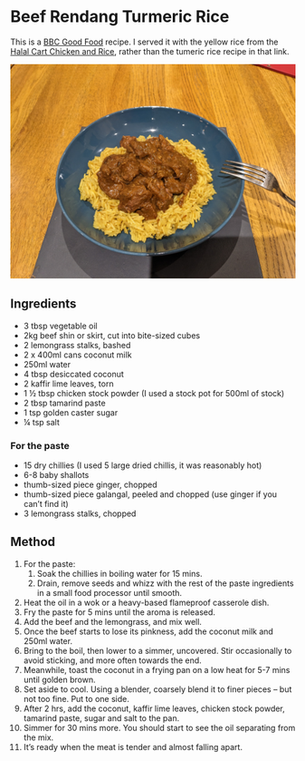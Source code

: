 # Beef Rendang Turmeric Rice #

This is a [BBC Good Food](https://www.bbcgoodfood.com/recipes/beef-rendang-turmeric-rice) recipe. I served it with the yellow rice from the [Halal Cart Chicken and Rice](/public/recipes/Mains/Meat/Halal%20Cart-Style%20Chicken%20and%20Rice.md), rather than the tumeric rice recipe in that link.

![Beef Rendang](/public/images/Beef-Rendang.jpg)

## Ingredients ##

- 3 tbsp vegetable oil
- 2kg beef shin or skirt, cut into bite-sized cubes
- 2 lemongrass stalks, bashed
- 2 x 400ml cans coconut milk
- 250ml water
- 4 tbsp desiccated coconut
- 2 kaffir lime leaves, torn
- 1 ½ tbsp chicken stock powder (I used a stock pot for 500ml of stock)
- 2 tbsp tamarind paste
- 1 tsp golden caster sugar
- ¼ tsp salt

### For the paste

- 15 dry chillies (I used 5 large dried chillis, it was reasonably hot)
- 6-8 baby shallots
- thumb-sized piece ginger, chopped
- thumb-sized piece galangal, peeled and chopped (use ginger if you can’t find it)
- 3 lemongrass stalks, chopped

## Method ##

1. For the paste:
    1. Soak the chillies in boiling water for 15 mins.
    1. Drain, remove seeds and whizz with the rest of the paste ingredients in a small food processor until smooth.
1. Heat the oil in a wok or a heavy-based flameproof casserole dish.
1. Fry the paste for 5 mins until the aroma is released.
1. Add the beef and the lemongrass, and mix well.
1. Once the beef starts to lose its pinkness, add the coconut milk and 250ml water.
1. Bring to the boil, then lower to a simmer, uncovered. Stir occasionally to avoid sticking, and more often towards the end.
1. Meanwhile, toast the coconut in a frying pan on a low heat for 5-7 mins until golden brown.
1. Set aside to cool. Using a blender, coarsely blend it to finer pieces – but not too fine. Put to one side.
1. After 2 hrs, add the coconut, kaffir lime leaves, chicken stock powder, tamarind paste, sugar and salt to the pan.
1. Simmer for 30 mins more. You should start to see the oil separating from the mix.
1. It’s ready when the meat is tender and almost falling apart.
